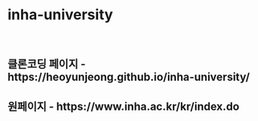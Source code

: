 # inha-university
<br>
<h2>
클론코딩 페이지 - https://heoyunjeong.github.io/inha-university/
</h2>

<h2>
원페이지 - https://www.inha.ac.kr/kr/index.do
</h2>
